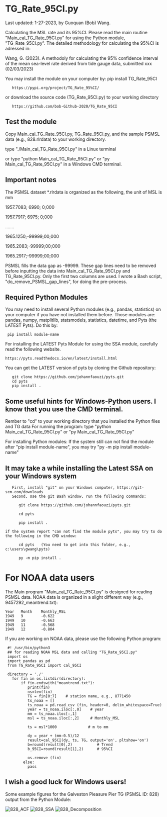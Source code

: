 # TG_Rate_95CI.py

Last updated: 1-27-2023, by Guoquan (Bob) Wang.

Calculating the MSL rate and its 95%CI. Please read the main routine "Main_cal_TG_Rate_95CI.py" for using the Python module, "TG_Rate_95CI.py". The detailed methodology for calculating the 95%CI is adressed in:

Wang, G. (2023). A methodoly for calculating the 95% confidence interval of the mean sea-level rate derived from tide gauge data, submitted xxx (02/03/2023)

You may install the module on your computer by: pip install TG_Rate_95CI

       https://pypi.org/project/TG_Rate_95%CI/ 
       
or download the source code (TG_Rate_95CI.py) to your working directory

       https://github.com/bob-Github-2020/TG_Rate_95CI

## Test the module

Copy Main_cal_TG_Rate_95CI.py, TG_Rate_95CI.py, and the sample PSMSL data (e.g., 828.rlrdata) to your working directory.

type "./Main_cal_TG_Rate_95CI.py"  in a Linux terminal

or type "python Main_cal_TG_Rate_95CI.py" or "py Main_cal_TG_Rate_95CI.py"  in a Windows CMD terminal. 

## Important notes

The PSMSL dataset *.rlrdata is organized as the following, the unit of MSL is mm

  1957.7083;  6990; 0;000
  
  1957.7917;  6975; 0;000

  .......
  
  1965.1250;-99999;00;000
  
  1965.2083;-99999;00;000
  
  1965.2917;-99999;00;000

PSMSL fills the data gap as -99999. These gap lines need to be removed before inputting the data into Main_cal_TG_Rate_95CI.py and TG_Rate_95CI.py.  Only the first two columns are used. I wrote a Bash script, "do_remove_PSMSL_gap_lines", for doing the pre-process.

## Required Python Modules

You may need to install several Python modules (e.g., pandas, statistics) on your computer if you have not installed them before. Those modules are: pandas, numpy, matplitlib, statsmodels, statistics, datetime, and Pyts (the LATEST Pyts). Do this by:

     pip install module-name
 
For installing the LATEST Pyts Module for using the SSA module, carefully read the following website.

    https://pyts.readthedocs.io/en/latest/install.html
    
You can get the LATEST version of pyts by cloning the Github repository:

       git clone https://github.com/johannfaouzi/pyts.git
       cd pyts
       pip install .
  
## Some useful hints for Windows-Python users. I know that you use the CMD terminal. 
   Rember to "cd" to your working directory that you installed the Python files and TG data
   For running the program: type "python Main_cal_TG_Rate_95CI.py" or "py Main_cal_TG_Rate_95CI.py"  

   For installing Python modules: If the system still can not find the module after  "pip install module-name",
       you may try "py -m pip install module-name" 

## It may take a while installing the Latest SSA on your Windows system
       First, install "git" on your Windows computer, https://git-scm.com/downloads
       Second, Use the git Bash window, run the following commands:
       
          git clone https://github.com/johannfaouzi/pyts.git
          
          cd pyts
          
          pip install .
          
    if the system report "can not find the module pyts", you may try to do the following in the CMD window:
    
          cd pyts   (You need to get into this folder, e.g., c:\users\gwang\pyts)
          
          py -m pip install .


# For NOAA data users

The Main program "Main_cal_TG_Rate_95CI.py" is designed for reading PSMSL data. NOAA data is organized in a slight different way (e.g., 9457292_meantrend.txt):
   
    Year   Month    Monthly_MSL       
    1949   9        -0.622                                                           
    1949   10       -0.663                                                           
    1949   11       -0.568                                                           
    1949   12       -0.804 

If you are working on NOAA data, please use the following Python program:

     #! /usr/bin/python3
     ## for reading NOAA MSL data and calling "TG_Rate_95CI.py"
     import os
     import pandas as pd
     from TG_Rate_95CI import cal_95CI
  
     directory = './'
       for fin in os.listdir(directory):
           if fin.endswith("meantrend.txt"):
              print(fin)
              ns=len(fin)
              TG = fin[0:7]    # station name, e.g., 8771450
              ts_noaa = []
              ts_noaa = pd.read_csv (fin, header=0, delim_whitespace=True)
              year = ts_noaa.iloc[:,0]    # year
              mm = ts_noaa.iloc[:,1]
              msl = ts_noaa.iloc[:,2]     # Monthly_MSL
            
              ts = msl*1000              # m to mm

              dy = year + (mm-0.5)/12
              result=cal_95CI(dy, ts, TG, output='on', pltshow='on')
              b=round(result[0],2)           # Trend
              b_95CI=round(result[1],2)      # 95%CI
 
              os.remove (fin)     
            else:
              pass

## I wish a good luck for Windows users! 

Some example figures for the Galveston Pleasure Pier TG (PSMSL ID: 828) output from the Python Module:

![828_ACF](https://user-images.githubusercontent.com/65426380/215299095-5fc5fad6-4c80-44b3-acf3-d488bdbaf9ea.png)
![828_SSA](https://user-images.githubusercontent.com/65426380/215297920-23bcb64c-5c1f-47f1-9f90-9e6b21287cb5.png)
![828_Decomposition](https://user-images.githubusercontent.com/65426380/215297927-fe6a8aaa-1c36-46ac-a1e4-088ebfdc0619.png)
